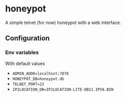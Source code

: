 # honeypot

A simple telnet (for now) honeypot with a web interface.

## Configuration

### Env variables

With default values

- `ADMIN_ADDR=localhost:7878`
- `HONEYPOT_DB=honeypot.db`
- `TELNET_PORT=23`
- `IP2LOCATION_DB=IP2LOCATION-LITE-DB11.IPV6.BIN`
